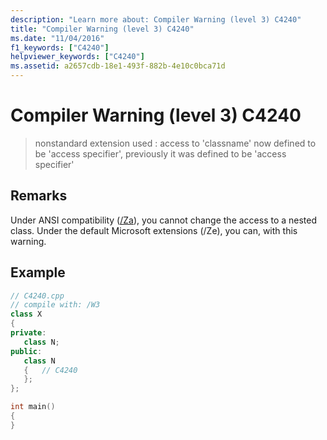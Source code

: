 ```yaml
---
description: "Learn more about: Compiler Warning (level 3) C4240"
title: "Compiler Warning (level 3) C4240"
ms.date: "11/04/2016"
f1_keywords: ["C4240"]
helpviewer_keywords: ["C4240"]
ms.assetid: a2657cdb-18e1-493f-882b-4e10c0bca71d
---
```

# Compiler Warning (level 3) C4240

> nonstandard extension used : access to 'classname' now defined to be 'access specifier', previously it was defined to be 'access specifier'

## Remarks

Under ANSI compatibility ([/Za](../../build/reference/za-ze-disable-language-extensions.md)), you cannot change the access to a nested class. Under the default Microsoft extensions (/Ze), you can, with this warning.

## Example

```cpp
// C4240.cpp
// compile with: /W3
class X
{
private:
   class N;
public:
   class N
   {   // C4240
   };
};

int main()
{
}
```
